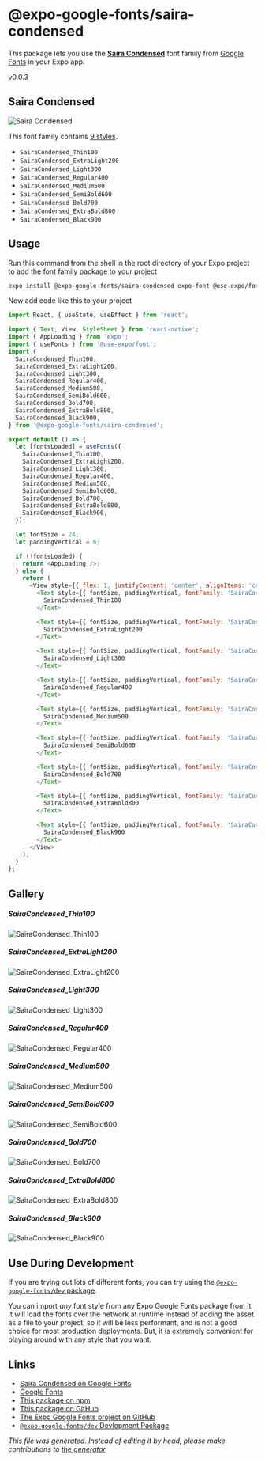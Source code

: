# @expo-google-fonts/saira-condensed

This package lets you use the [**Saira Condensed**](https://fonts.google.com/specimen/Saira+Condensed) font family from [Google Fonts](https://fonts.google.com/) in your Expo app.

v0.0.3

## Saira Condensed

![Saira Condensed](./font-family.png)

This font family contains [9 styles](#gallery).

- `SairaCondensed_Thin100`
- `SairaCondensed_ExtraLight200`
- `SairaCondensed_Light300`
- `SairaCondensed_Regular400`
- `SairaCondensed_Medium500`
- `SairaCondensed_SemiBold600`
- `SairaCondensed_Bold700`
- `SairaCondensed_ExtraBold800`
- `SairaCondensed_Black900`

## Usage

Run this command from the shell in the root directory of your Expo project to add the font family package to your project
```sh
expo install @expo-google-fonts/saira-condensed expo-font @use-expo/font
```

Now add code like this to your project
```js
import React, { useState, useEffect } from 'react';

import { Text, View, StyleSheet } from 'react-native';
import { AppLoading } from 'expo';
import { useFonts } from '@use-expo/font';
import {
  SairaCondensed_Thin100,
  SairaCondensed_ExtraLight200,
  SairaCondensed_Light300,
  SairaCondensed_Regular400,
  SairaCondensed_Medium500,
  SairaCondensed_SemiBold600,
  SairaCondensed_Bold700,
  SairaCondensed_ExtraBold800,
  SairaCondensed_Black900,
} from '@expo-google-fonts/saira-condensed';

export default () => {
  let [fontsLoaded] = useFonts({
    SairaCondensed_Thin100,
    SairaCondensed_ExtraLight200,
    SairaCondensed_Light300,
    SairaCondensed_Regular400,
    SairaCondensed_Medium500,
    SairaCondensed_SemiBold600,
    SairaCondensed_Bold700,
    SairaCondensed_ExtraBold800,
    SairaCondensed_Black900,
  });

  let fontSize = 24;
  let paddingVertical = 6;

  if (!fontsLoaded) {
    return <AppLoading />;
  } else {
    return (
      <View style={{ flex: 1, justifyContent: 'center', alignItems: 'center' }}>
        <Text style={{ fontSize, paddingVertical, fontFamily: 'SairaCondensed_Thin100' }}>
          SairaCondensed_Thin100
        </Text>

        <Text style={{ fontSize, paddingVertical, fontFamily: 'SairaCondensed_ExtraLight200' }}>
          SairaCondensed_ExtraLight200
        </Text>

        <Text style={{ fontSize, paddingVertical, fontFamily: 'SairaCondensed_Light300' }}>
          SairaCondensed_Light300
        </Text>

        <Text style={{ fontSize, paddingVertical, fontFamily: 'SairaCondensed_Regular400' }}>
          SairaCondensed_Regular400
        </Text>

        <Text style={{ fontSize, paddingVertical, fontFamily: 'SairaCondensed_Medium500' }}>
          SairaCondensed_Medium500
        </Text>

        <Text style={{ fontSize, paddingVertical, fontFamily: 'SairaCondensed_SemiBold600' }}>
          SairaCondensed_SemiBold600
        </Text>

        <Text style={{ fontSize, paddingVertical, fontFamily: 'SairaCondensed_Bold700' }}>
          SairaCondensed_Bold700
        </Text>

        <Text style={{ fontSize, paddingVertical, fontFamily: 'SairaCondensed_ExtraBold800' }}>
          SairaCondensed_ExtraBold800
        </Text>

        <Text style={{ fontSize, paddingVertical, fontFamily: 'SairaCondensed_Black900' }}>
          SairaCondensed_Black900
        </Text>
      </View>
    );
  }
};

```

## Gallery

##### SairaCondensed_Thin100
![SairaCondensed_Thin100](./8220c0c8f2f9288ded38da89babb11b6da4163ebaf504f877d22fb4ee43a5418.ttf.png)

##### SairaCondensed_ExtraLight200
![SairaCondensed_ExtraLight200](./589e794e8c485b04766db461cee8244dec0abc305e90f5cffd6dc37917ace3e4.ttf.png)

##### SairaCondensed_Light300
![SairaCondensed_Light300](./6aeb3495feb7c7ed8e87afce584590944e61b1a581d26f494de054b8a430dca7.ttf.png)

##### SairaCondensed_Regular400
![SairaCondensed_Regular400](./b0c1ee3c73539fe0da52806bb378267b315d3ebd7ffd40f7c435dd3dfef91baa.ttf.png)

##### SairaCondensed_Medium500
![SairaCondensed_Medium500](./c78b83e91201287296ae34c6159727fed972526b1dd8aefae5b922dd4196e687.ttf.png)

##### SairaCondensed_SemiBold600
![SairaCondensed_SemiBold600](./f1b084d4812e81b0cdfa9eed1b7256d043f5d4d8a00a81ab67440f9354549fc9.ttf.png)

##### SairaCondensed_Bold700
![SairaCondensed_Bold700](./9ca3926b06ade51157b1ce932574cac89a6f16dfbdd601a345701da25b7aa8dc.ttf.png)

##### SairaCondensed_ExtraBold800
![SairaCondensed_ExtraBold800](./17caf4ad92a39b0d9333a8f668c1582d993748126b1a8ebbd4b26bca25c66a00.ttf.png)

##### SairaCondensed_Black900
![SairaCondensed_Black900](./3235689af1f16e3535c26922c2fb739dd02adef166d3e761175b3af89f72240b.ttf.png)


## Use During Development

If you are trying out lots of different fonts, you can try using the [`@expo-google-fonts/dev` package](https://www.npmjs.com/package/@expo-google-fonts/dev).

You can import *any* font style from any Expo Google Fonts package from it. It will load the fonts
over the network at runtime instead of adding the asset as a file to your project, so it will be 
less performant, and is not a good choice for most production deployments. But, it is extremely convenient
for playing around with any style that you want.

## Links

- [Saira Condensed on Google Fonts](https://fonts.google.com/specimen/Saira+Condensed)
- [Google Fonts](https://fonts.google.com/)
- [This package on npm](https://www.npmjs.com/package/@expo-google-fonts/saira-condensed)
- [This package on GitHub](https://github.com/expo/google-fonts/tree/master/font-packages/saira-condensed)
- [The Expo Google Fonts project on GitHub](https://github.com/expo/google-fonts)
- [`@expo-google-fonts/dev` Devlopment Package](https://github.com/expo/google-fonts/tree/master/font-packages/dev)


*This file was generated. Instead of editing it by head, please make contributions to [the generator](https://github.com/expo/google-fonts/tree/master/packages/generator)*
